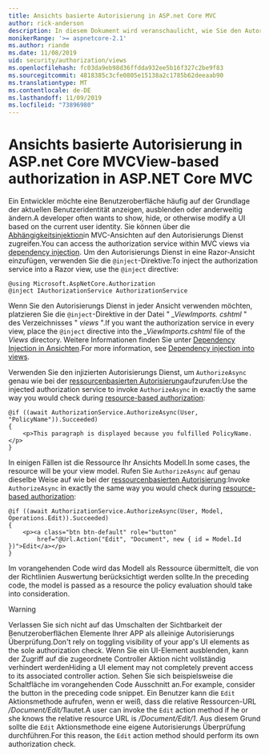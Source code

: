```yaml
---
title: Ansichts basierte Autorisierung in ASP.net Core MVC
author: rick-anderson
description: In diesem Dokument wird veranschaulicht, wie Sie den Autorisierungs Dienst in einer ASP.net Core Razor-Ansicht einfügen und verwenden.
monikerRange: '>= aspnetcore-2.1'
ms.author: riande
ms.date: 11/08/2019
uid: security/authorization/views
ms.openlocfilehash: fc03da9eb98d36ffdda932ee5b16f327c2be9f83
ms.sourcegitcommit: 4818385c3cfe0805e15138a2c1785b62deeaab90
ms.translationtype: MT
ms.contentlocale: de-DE
ms.lasthandoff: 11/09/2019
ms.locfileid: "73896980"
---
```

# <a name="view-based-authorization-in-aspnet-core-mvc"></a><span data-ttu-id="8e8ab-103">Ansichts basierte Autorisierung in ASP.net Core MVC</span><span class="sxs-lookup"><span data-stu-id="8e8ab-103">View-based authorization in ASP.NET Core MVC</span></span>

<span data-ttu-id="8e8ab-104">Ein Entwickler möchte eine Benutzeroberfläche häufig auf der Grundlage der aktuellen Benutzeridentität anzeigen, ausblenden oder anderweitig ändern.</span><span class="sxs-lookup"><span data-stu-id="8e8ab-104">A developer often wants to show, hide, or otherwise modify a UI based on the current user identity.</span></span> <span data-ttu-id="8e8ab-105">Sie können über die [Abhängigkeitsinjektion](xref:fundamentals/dependency-injection)in MVC-Ansichten auf den Autorisierungs Dienst zugreifen.</span><span class="sxs-lookup"><span data-stu-id="8e8ab-105">You can access the authorization service within MVC views via [dependency injection](xref:fundamentals/dependency-injection).</span></span> <span data-ttu-id="8e8ab-106">Um den Autorisierungs Dienst in eine Razor-Ansicht einzufügen, verwenden Sie die `@inject`-Direktive:</span><span class="sxs-lookup"><span data-stu-id="8e8ab-106">To inject the authorization service into a Razor view, use the `@inject` directive:</span></span>

```cshtml
@using Microsoft.AspNetCore.Authorization
@inject IAuthorizationService AuthorizationService
```

<span data-ttu-id="8e8ab-107">Wenn Sie den Autorisierungs Dienst in jeder Ansicht verwenden möchten, platzieren Sie die `@inject`-Direktive in der Datei " *_ViewImports. cshtml* " des Verzeichnisses " *views* ".</span><span class="sxs-lookup"><span data-stu-id="8e8ab-107">If you want the authorization service in every view, place the `@inject` directive into the *_ViewImports.cshtml* file of the *Views* directory.</span></span> <span data-ttu-id="8e8ab-108">Weitere Informationen finden Sie unter [Dependency Injection in Ansichten](xref:mvc/views/dependency-injection).</span><span class="sxs-lookup"><span data-stu-id="8e8ab-108">For more information, see [Dependency injection into views](xref:mvc/views/dependency-injection).</span></span>

<span data-ttu-id="8e8ab-109">Verwenden Sie den injizierten Autorisierungs Dienst, um `AuthorizeAsync` genau wie bei der [ressourcenbasierten Autorisierung](xref:security/authorization/resourcebased#security-authorization-resource-based-imperative)aufzurufen:</span><span class="sxs-lookup"><span data-stu-id="8e8ab-109">Use the injected authorization service to invoke `AuthorizeAsync` in exactly the same way you would check during [resource-based authorization](xref:security/authorization/resourcebased#security-authorization-resource-based-imperative):</span></span>

```cshtml
@if ((await AuthorizationService.AuthorizeAsync(User, "PolicyName")).Succeeded)
{
    <p>This paragraph is displayed because you fulfilled PolicyName.</p>
}
```

<span data-ttu-id="8e8ab-110">In einigen Fällen ist die Ressource Ihr Ansichts Modell.</span><span class="sxs-lookup"><span data-stu-id="8e8ab-110">In some cases, the resource will be your view model.</span></span> <span data-ttu-id="8e8ab-111">Rufen Sie `AuthorizeAsync` auf genau dieselbe Weise auf wie bei der [ressourcenbasierten Autorisierung](xref:security/authorization/resourcebased#security-authorization-resource-based-imperative):</span><span class="sxs-lookup"><span data-stu-id="8e8ab-111">Invoke `AuthorizeAsync` in exactly the same way you would check during [resource-based authorization](xref:security/authorization/resourcebased#security-authorization-resource-based-imperative):</span></span>

```cshtml
@if ((await AuthorizationService.AuthorizeAsync(User, Model, Operations.Edit)).Succeeded)
{
    <p><a class="btn btn-default" role="button"
        href="@Url.Action("Edit", "Document", new { id = Model.Id })">Edit</a></p>
}
```

<span data-ttu-id="8e8ab-112">Im vorangehenden Code wird das Modell als Ressource übermittelt, die von der Richtlinien Auswertung berücksichtigt werden sollte.</span><span class="sxs-lookup"><span data-stu-id="8e8ab-112">In the preceding code, the model is passed as a resource the policy evaluation should take into consideration.</span></span>

> [!WARNING]
> <span data-ttu-id="8e8ab-113">Verlassen Sie sich nicht auf das Umschalten der Sichtbarkeit der Benutzeroberflächen Elemente Ihrer APP als alleinige Autorisierungs Überprüfung.</span><span class="sxs-lookup"><span data-stu-id="8e8ab-113">Don't rely on toggling visibility of your app's UI elements as the sole authorization check.</span></span> <span data-ttu-id="8e8ab-114">Wenn Sie ein UI-Element ausblenden, kann der Zugriff auf die zugeordnete Controller Aktion nicht vollständig verhindert werden</span><span class="sxs-lookup"><span data-stu-id="8e8ab-114">Hiding a UI element may not completely prevent access to its associated controller action.</span></span> <span data-ttu-id="8e8ab-115">Sehen Sie sich beispielsweise die Schaltfläche im vorangehenden Code Ausschnitt an.</span><span class="sxs-lookup"><span data-stu-id="8e8ab-115">For example, consider the button in the preceding code snippet.</span></span> <span data-ttu-id="8e8ab-116">Ein Benutzer kann die `Edit` Aktionsmethode aufrufen, wenn er weiß, dass die relative Ressourcen-URL */Document/Edit/1*lautet.</span><span class="sxs-lookup"><span data-stu-id="8e8ab-116">A user can invoke the `Edit` action method if he or she knows the relative resource URL is */Document/Edit/1*.</span></span> <span data-ttu-id="8e8ab-117">Aus diesem Grund sollte die `Edit` Aktionsmethode eine eigene Autorisierungs Überprüfung durchführen.</span><span class="sxs-lookup"><span data-stu-id="8e8ab-117">For this reason, the `Edit` action method should perform its own authorization check.</span></span>
